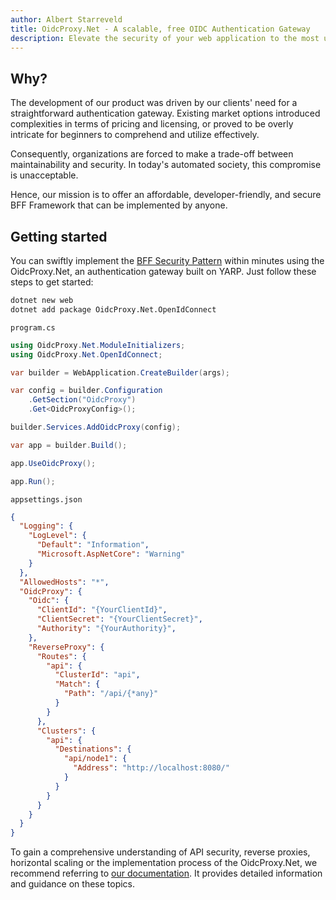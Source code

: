 ```yaml
---
author: Albert Starreveld
title: OidcProxy.Net - A scalable, free OIDC Authentication Gateway
description: Elevate the security of your web application to the most up-to-date standards by incorporating the BFF Security Pattern using OidcProxy.Net.
---
```


## Why?

The development of our product was driven by our clients' need for a straightforward authentication gateway. Existing market options introduced complexities in terms of pricing and licensing, or proved to be overly intricate for beginners to comprehend and utilize effectively.

Consequently, organizations are forced to make a trade-off between maintainability and security. In today's automated society, this compromise is unacceptable.

Hence, our mission is to offer an affordable, developer-friendly, and secure BFF Framework that can be implemented by anyone.

## Getting started

You can swiftly implement the [BFF Security Pattern](https://bff.gocloudnative.org/concepts/bff-security-pattern/) within minutes using the OidcProxy.Net, an authentication gateway built on YARP. Just follow these steps to get started:

```bash
dotnet new web
dotnet add package OidcProxy.Net.OpenIdConnect
```

`program.cs`

```csharp
using OidcProxy.Net.ModuleInitializers;
using OidcProxy.Net.OpenIdConnect;

var builder = WebApplication.CreateBuilder(args);

var config = builder.Configuration
    .GetSection("OidcProxy")
    .Get<OidcProxyConfig>();

builder.Services.AddOidcProxy(config);

var app = builder.Build();

app.UseOidcProxy();

app.Run();
```

`appsettings.json`

```json
{
  "Logging": {
    "LogLevel": {
      "Default": "Information",
      "Microsoft.AspNetCore": "Warning"
    }
  },
  "AllowedHosts": "*",
  "OidcProxy": {
    "Oidc": {
      "ClientId": "{YourClientId}",
      "ClientSecret": "{YourClientSecret}",
      "Authority": "{YourAuthority}",
    },
    "ReverseProxy": {
      "Routes": {
        "api": {
          "ClusterId": "api",
          "Match": {
            "Path": "/api/{*any}"
          }
        }
      },
      "Clusters": {
        "api": {
          "Destinations": {
            "api/node1": {
              "Address": "http://localhost:8080/"
            }
          }
        }
      }
    }
  }
}

```

To gain a comprehensive understanding of API security, reverse proxies, horizontal scaling or the implementation process of the OidcProxy.Net, we recommend referring to [our documentation](/table-of-contents/). It provides detailed information and guidance on these topics.